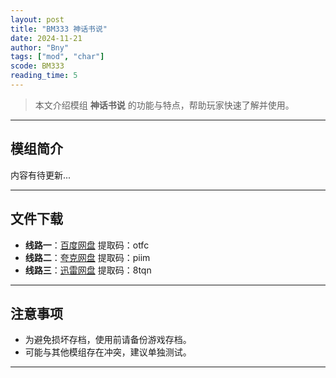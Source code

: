 ```yaml
---
layout: post
title: "BM333 神话书说"
date: 2024-11-21
author: "Bny"
tags: ["mod", "char"]
scode: BM333
reading_time: 5
---
```


> 本文介绍模组 **神话书说** 的功能与特点，帮助玩家快速了解并使用。

---

## 模组简介

内容有待更新...

---


## 文件下载
- **线路一**：[百度网盘](https://pan.baidu.com/s/1khRPgUToIsjKXrNEJhKCuQ?pwd=otfc)  提取码：otfc  
- **线路二**：[夸克网盘](https://pan.quark.cn/s/72fdc4404351?pwd=piim)  提取码：piim  
- **线路三**：[迅雷网盘](https://pan.xunlei.com/s/VOCCbUcNXdAt6kK_zGb_uKaLA1?pwd=8tqn)  提取码：8tqn  

---

## 注意事项
- 为避免损坏存档，使用前请备份游戏存档。
- 可能与其他模组存在冲突，建议单独测试。

---

